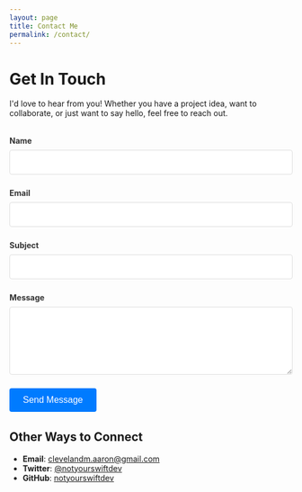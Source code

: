 ```yaml
---
layout: page
title: Contact Me
permalink: /contact/
---
```


# Get In Touch

I'd love to hear from you! Whether you have a project idea, want to collaborate, or just want to say hello, feel free to reach out.

<form action="https://formspree.io/f/xpwaoqay" method="POST" class="contact-form">
  <div class="form-group">
    <label for="name">Name</label>
    <input type="text" id="name" name="name" required>
  </div>

  <div class="form-group">
    <label for="email">Email</label>
    <input type="email" id="email" name="email" required>
  </div>

  <div class="form-group">
    <label for="subject">Subject</label>
    <input type="text" id="subject" name="subject" required>
  </div>

  <div class="form-group">
    <label for="message">Message</label>
    <textarea id="message" name="message" rows="5" required></textarea>
  </div>

  <button type="submit" class="btn btn-primary">Send Message</button>
</form>

<style>
.contact-form {
  max-width: 600px;
  margin: 2rem 0;
}

.form-group {
  margin-bottom: 1.5rem;
}

.form-group label {
  display: block;
  margin-bottom: 0.5rem;
  font-weight: bold;
  color: #333;
}

.form-group input,
.form-group textarea {
  width: 100%;
  padding: 0.75rem;
  border: 1px solid #ddd;
  border-radius: 4px;
  font-size: 1rem;
  box-sizing: border-box;
}

.form-group input:focus,
.form-group textarea:focus {
  outline: none;
  border-color: #007bff;
  box-shadow: 0 0 0 2px rgba(0, 123, 255, 0.25);
}

.btn {
  padding: 0.75rem 1.5rem;
  border: none;
  border-radius: 4px;
  font-size: 1rem;
  cursor: pointer;
  text-decoration: none;
  display: inline-block;
}

.btn-primary {
  background-color: #007bff;
  color: white;
}

.btn-primary:hover {
  background-color: #0056b3;
}
</style>

## Other Ways to Connect

- **Email**: [clevelandm.aaron@gmail.com](mailto:clevelandm.aaron@gmail.com)
- **Twitter**: [@notyourswiftdev](https://twitter.com/notyourswiftdev)
- **GitHub**: [notyourswiftdev](https://github.com/notyourswiftdev)
